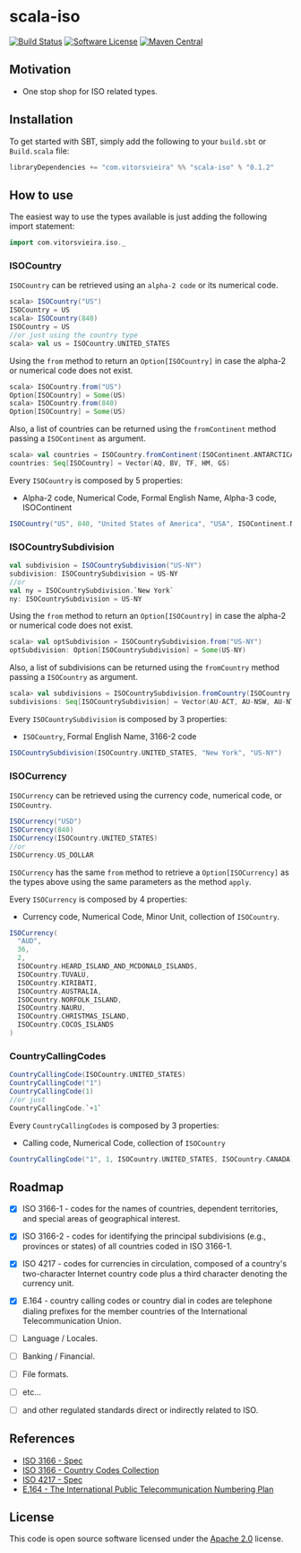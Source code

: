 scala-iso
=========

[![Build Status](https://travis-ci.org/vitorsvieira/scala-iso.svg?branch=master)](https://travis-ci.org/vitorsvieira/scala-iso)
[![Software License](https://img.shields.io/badge/license-Apache%202-brightgreen.svg?style=flat)](LICENSE)
[![Maven Central](https://img.shields.io/maven-central/v/com.vitorsvieira/scala-iso_2.12.svg)](https://maven-badges.herokuapp.com/maven-central/com.vitorsvieira/scala-iso_2.12)

## Motivation

  - One stop shop for ISO related types.

## Installation

To get started with SBT, simply add the following to your `build.sbt` or `Build.scala` file:

``` scala   
libraryDependencies += "com.vitorsvieira" %% "scala-iso" % "0.1.2"
```

## How to use

The easiest way to use the types available is just adding the following import statement:
 
```scala
import com.vitorsvieira.iso._
```

### ISOCountry
`ISOCountry` can be retrieved using an `alpha-2 code` or its numerical code.
```scala
scala> ISOCountry("US")
ISOCountry = US
scala> ISOCountry(840)
ISOCountry = US
//or just using the country type
scala> val us = ISOCountry.UNITED_STATES
```

Using the `from` method to return an `Option[ISOCountry]` in case the alpha-2 or numerical code does not exist.
```scala
scala> ISOCountry.from("US")
Option[ISOCountry] = Some(US)
scala> ISOCountry.from(840)
Option[ISOCountry] = Some(US)
```

Also, a list of countries can be returned using the `fromContinent` method passing a `ISOContinent` as argument.
```scala
scala> val countries = ISOCountry.fromContinent(ISOContinent.ANTARCTICA)
countries: Seq[ISOCountry] = Vector(AQ, BV, TF, HM, GS)
```

Every `ISOCountry` is composed by 5 properties:

- Alpha-2 code, Numerical Code, Formal English Name, Alpha-3 code, ISOContinent

```scala
ISOCountry("US", 840, "United States of America", "USA", ISOContinent.NORTH_AMERICA)
```

### ISOCountrySubdivision
```scala
val subdivision = ISOCountrySubdivision("US-NY")
subdivision: ISOCountrySubdivision = US-NY
//or
val ny = ISOCountrySubdivision.`New York`
ny: ISOCountrySubdivision = US-NY
```

Using the `from` method to return an `Option[ISOCountry]` in case the alpha-2 or numerical code does not exist.
```scala
scala> val optSubdivision = ISOCountrySubdivision.from("US-NY")
optSubdivision: Option[ISOCountrySubdivision] = Some(US-NY)
```

Also, a list of subdivisions can be returned using the `fromCountry` method passing a `ISOCountry` as argument.
```scala
scala> val subdivisions = ISOCountrySubdivision.fromCountry(ISOCountry.AUSTRALIA)
subdivisions: Seq[ISOCountrySubdivision] = Vector(AU-ACT, AU-NSW, AU-NT, AU-QLD, AU-SA, AU-TAS, AU-VIC, AU-WA)
```

Every `ISOCountrySubdivision` is composed by 3 properties:

- `ISOCountry`, Formal English Name, 3166-2 code

```scala
ISOCountrySubdivision(ISOCountry.UNITED_STATES, "New York", "US-NY")
```

### ISOCurrency
`ISOCurrency` can be retrieved using the currency code, numerical code, or `ISOCountry`.
```scala
ISOCurrency("USD")
ISOCurrency(840)
ISOCurrency(ISOCountry.UNITED_STATES)
//or
ISOCurrency.US_DOLLAR
```

`ISOCurrency` has the same `from` method to retrieve a `Option[ISOCurrency]` as the types above using the same parameters as the method `apply`.

Every `ISOCurrency` is composed by 4 properties:

- Currency code, Numerical Code, Minor Unit, collection of `ISOCountry`.

```scala
ISOCurrency(
  "AUD",
  36,
  2,
  ISOCountry.HEARD_ISLAND_AND_MCDONALD_ISLANDS,
  ISOCountry.TUVALU,
  ISOCountry.KIRIBATI,
  ISOCountry.AUSTRALIA,
  ISOCountry.NORFOLK_ISLAND,
  ISOCountry.NAURU,
  ISOCountry.CHRISTMAS_ISLAND,
  ISOCountry.COCOS_ISLANDS
)
```

### CountryCallingCodes
```scala
CountryCallingCode(ISOCountry.UNITED_STATES)
CountryCallingCode("1")
CountryCallingCode(1)
//or just
CountryCallingCode.`+1`
```

Every `CountryCallingCodes` is composed by 3 properties:

- Calling code, Numerical Code, collection of `ISOCountry`

```scala
CountryCallingCode("1", 1, ISOCountry.UNITED_STATES, ISOCountry.CANADA)
```

## Roadmap

- [x] ISO 3166-1 - codes for the names of countries, dependent territories, and special areas of geographical interest.
- [x] ISO 3166-2 - codes for identifying the principal subdivisions (e.g., provinces or states) of all countries coded in ISO 3166-1.
- [x] ISO 4217   - codes for currencies in circulation, composed of a country's two-character Internet country code plus a third character denoting the currency unit.
- [x] E.164 - country calling codes or country dial in codes are telephone dialing prefixes for the member countries of the International Telecommunication Union.
- [ ] Language / Locales. 
- [ ] Banking / Financial.
- [ ] File formats.
- [ ] etc...
- [ ] and other regulated standards direct or indirectly related to ISO.


## References

- [ISO 3166 - Spec](http://www.iso.org/iso/home/standards/country_codes.htm)
- [ISO 3166 - Country Codes Collection](http://www.iso.org/iso/home/store/publication_item.htm?pid=PUB500001%3aen)
- [ISO 4217 - Spec](http://www.iso.org/iso/home/standards/currency_codes.htm)
- [E.164 - The International Public Telecommunication Numbering Plan](https://www.itu.int/rec/dologin_pub.asp?lang=e&id=T-REC-E.164-201011-I!!PDF-E&type=items)

## License ##

This code is open source software licensed under the
[Apache 2.0](http://www.apache.org/licenses/LICENSE-2.0) license.
